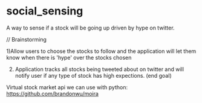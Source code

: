 # social_sensing

A way to sense if a stock will be going up driven by hype on twitter. 

// Brainstorming

1)Allow users to choose the stocks to follow and the application will let them know when there is 'hype' over the stocks chosen

2) Application tracks all stocks being tweeted about on twitter and will notify user if any type of stock has high expections. (end goal)

Virtual stock market api we can use with python:
https://github.com/brandonwu/moira
